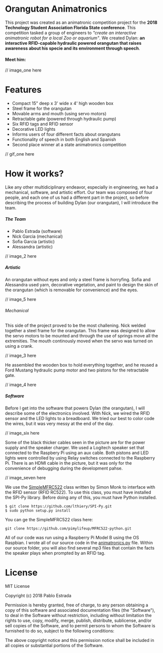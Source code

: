 # Orangutan Animatronics


This project was created as an animatronic competition project for the **2018 Technology Student Association Florida State conference**. This competition tasked a group of engineers to *"create an interactive animatronic robot for a local Zoo or aquarium"*. We created Dylan: **an interactive RFID-capable hydraulic powered orangutan that raises awareness about his specie and its environment through speech**.

#### Meet him:
// image_one here

# Features

  - Compact 15" deep x 3' wide x 4' high wooden box
  - Steel frame for the orangutan
  - Movable arms and mouth (using servo motors)
  - Retractable gate (powered through hydraulic pump)
  - Six RFID tags and RFID sensor
  - Decorative LED lights
  - Informs users of four different facts about orangutans
  - Functionality of speech in both English and Spanish
  - Second place winner at a state animatronics competition
 
// gif_one here

# How it works?

Like any other multidiciplinary endeavor, especially in engineering, we had a mechanical, software, and artistic effort. Our team was composed of four people, and each one of us had a different part in the project, so before describing the process of building Dylan (our orangutan), I will introduce the team.

##### The Team

- Pablo Estrada (software)
- Nick Garcia (mechanical)
- Sofia Garcia (artistic)
- Alessandra (artistic)

// image_2 here

##### Artistic

An orangutan without eyes and only a steel frame is horryfing. Sofia and Alessandra used yarn, decorative vegetation, and paint to design the skin of the orangutan (which is removable for convenience) and the eyes.

// image_5 here

###### Mechanical

This side of the project proved to be the most challening. Nick welded together a steel frame for the orangutan. This frame was designed to allow the servo motors to be mounted and through the use of springs move all the extremities. The mouth continously moved when the servo was turned on using a crank.

// image_3 here

He assembled the wooden box to hold everything together, and he reused a Ford Mustang hydraulic pump motor and two pistons for the retractable gate. 

// image_4 here

##### Software

Before I get into the software that powers Dylan (the orangutan), I will describe some of the electronics involved. With Nick, we wired the RFID sensor and the LED lights to a breadboard. We tried our best to color code the wires, but it was very messy at the end of the day.

// image_six here

Some of the black thicker cables seen in the picture are for the power supply and the speaker charger. We used a Logitech speaker set that connected to the Raspbery Pi using an aux cable. Both pistons and LED lights were controlled by using Relay switches connected to the Raspberry Pi. There is an HDMI cable in the picture, but it was only for the convenience of debugging during the development pahse.

// image_seven here

We use the [SimpleMFRC522](http://github.com) class written by Simon Monk to interface with the RFID sensor (RFID RC522). To use this class, you must have installed the SPI-Py library. Before doing any of this, you must have Python installed.
```
$ git clone https://github.com/lthiery/SPI-Py.git
$ sudo python setup.py install
```
You can ge the SimpleMFRC522 class here:
```
git clone https://github.com/pimylifeup/MFRC522-python.git
```

All of our code was run using a Raspberry Pi Model B using the OS Raspbian. I wrote all of our source code in the [animatronics.py](http://github.com) file. Within our source folder, you will also find several mp3 files that contain the facts the speaker plays when prompted by an RFID tag.

# License

MIT License

Copyright (c) 2018 Pablo Estrada

Permission is hereby granted, free of charge, to any person obtaining a copy
of this software and associated documentation files (the "Software"), to deal
in the Software without restriction, including without limitation the rights
to use, copy, modify, merge, publish, distribute, sublicense, and/or sell
copies of the Software, and to permit persons to whom the Software is
furnished to do so, subject to the following conditions:

The above copyright notice and this permission notice shall be included in all
copies or substantial portions of the Software.